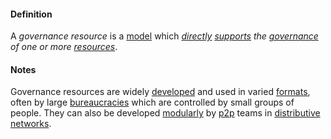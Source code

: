 #### Definition

A *governance resource* is a [model](https://github.com/gcassel/Modular-Organizing-Terminology/blob/master/terms/model.md) which *[directly](https://github.com/gcassel/Modular-Organizing-Terminology/blob/master/terms/direct.md) [supports](https://github.com/gcassel/Modular-Organizing-Terminology/blob/master/terms/support.md) the [governance](https://github.com/gcassel/Modular-Organizing-Terminology/blob/master/terms/govern.md) of one or more [resources](https://github.com/gcassel/Modular-Organizing-Terminology/blob/master/terms/resource.md)*.

#### Notes  

Governance resources are widely [developed](https://github.com/gcassel/Modular-Organizing-Terminology/blob/master/terms/develop.md) and used in varied [formats](https://github.com/gcassel/Modular-Organizing-Terminology/blob/master/terms/format.md), often by large [bureaucracies](https://github.com/gcassel/Modular-Organizing-Terminology/blob/master/terms/bureaucracy.md) which are controlled by small groups of people. They can also be developed [modularly](https://github.com/gcassel/Modular-Organizing-Terminology/blob/master/terms/modular.md) by [p2p](https://github.com/gcassel/Modular-Organizing-Terminology/blob/master/terms/p2p.md) teams in [distributive](https://github.com/gcassel/Modular-Organizing-Terminology/blob/master/terms/distribute.md) [networks](https://github.com/gcassel/Modular-Organizing-Terminology/blob/master/terms/network.md).
